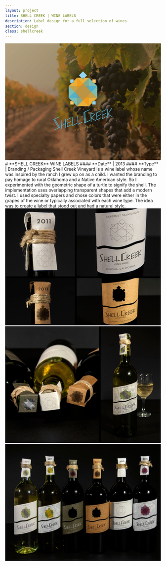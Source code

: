 ```yaml
---
layout: project
title: SHELL CREEK | WINE LABELS
description: Label design for a full selection of wines.
section: design
class: shellcreek
---
```


<div class="content half"><a class="max" rel="group" href="shellcreek_002.jpg" ><img src="shellcreek_002.jpg" alt=" "/></a></div>

<div class="content half" markdown="1">
# **SHELL CREEK** WINE LABELS
#### **Date** | 2013
#### **Type** | Branding / Packaging
Shell Creek Vineyard is a wine label whose name was inspired by the ranch I grew up on as a child. I wanted the branding to pay homage to rural Oklahoma and a Native American style. So I experimented with the geometric shape of a turtle to signify the shell. The implementation uses overlapping transparent shapes that add a modern twist. I used specialty papers and chose colors that were either in the grapes of the wine or typically associated with each wine type. The idea was to create a label that stood out and had a natural style.
</div>

<div class="content half"><a class="max" rel="group" href="shellcreek_003.jpg" ><img src="shellcreek_003.jpg" alt=" "/></a></div>
<div class="content half"><a class="max" rel="group" href="shellcreek_004.jpg" ><img src="shellcreek_004.jpg" alt=" "/></a></div>
<div class="content half"><a class="max" rel="group" href="shellcreek_005.jpg" ><img src="shellcreek_005.jpg" alt=" "/></a></div>
